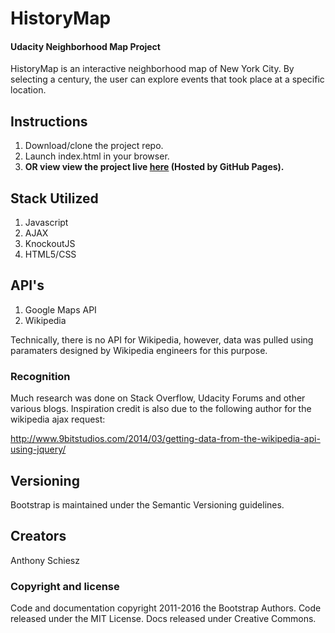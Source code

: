HistoryMap
====================================
#### Udacity Neighborhood Map Project

HistoryMap is an interactive neighborhood map of New York City. By selecting a century, the user can explore events that took place at a specific location.

## Instructions
1. Download/clone the project repo.
2. Launch index.html in your browser.
3. **OR view view the project live <a href="https://anthonyschiesz.github.io/historymap/">here</a> (Hosted by GitHub Pages).**

## Stack Utilized
1. Javascript
2. AJAX
3. KnockoutJS
4. HTML5/CSS

## API's
1. Google Maps API
2. Wikipedia

Technically, there is no API for Wikipedia, however, data was pulled using paramaters designed by Wikipedia engineers for this purpose.

### Recognition
Much research was done on Stack Overflow, Udacity Forums and other various blogs. 
Inspiration credit is also due to the following author for the wikipedia ajax request:

http://www.9bitstudios.com/2014/03/getting-data-from-the-wikipedia-api-using-jquery/


## Versioning

Bootstrap is maintained under the Semantic Versioning guidelines.

## Creators

Anthony Schiesz

### Copyright and license

Code and documentation copyright 2011-2016 the Bootstrap Authors. Code released under the MIT License. Docs released under Creative Commons.
